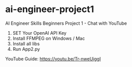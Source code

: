 # ai-engineer-project1
AI Engineer Skills Beginners Project 1 - Chat with YouTube

1. SET Your OpenAI API Key
2. Install FFMPEG on Windows / Mac
3. Install all libs
4. Run App2.py

YouTube Guide:
https://youtu.be/Tr-nweUiggI
